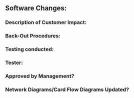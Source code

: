 ## Software Changes:


### Description of Customer Impact:


### Back-Out Procedures:


### Testing conducted:


### Tester:


### Approved by Management?


### Network Diagrams/Card Flow Diagrams Updated?

